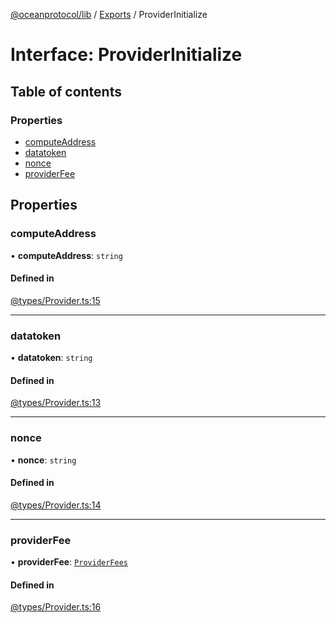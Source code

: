 [@oceanprotocol/lib](../README.md) / [Exports](../modules.md) / ProviderInitialize

# Interface: ProviderInitialize

## Table of contents

### Properties

- [computeAddress](ProviderInitialize.md#computeaddress)
- [datatoken](ProviderInitialize.md#datatoken)
- [nonce](ProviderInitialize.md#nonce)
- [providerFee](ProviderInitialize.md#providerfee)

## Properties

### computeAddress

• **computeAddress**: `string`

#### Defined in

[@types/Provider.ts:15](https://github.com/oceanprotocol/ocean.js/blob/c99bc5c6/src/@types/Provider.ts#L15)

___

### datatoken

• **datatoken**: `string`

#### Defined in

[@types/Provider.ts:13](https://github.com/oceanprotocol/ocean.js/blob/c99bc5c6/src/@types/Provider.ts#L13)

___

### nonce

• **nonce**: `string`

#### Defined in

[@types/Provider.ts:14](https://github.com/oceanprotocol/ocean.js/blob/c99bc5c6/src/@types/Provider.ts#L14)

___

### providerFee

• **providerFee**: [`ProviderFees`](ProviderFees.md)

#### Defined in

[@types/Provider.ts:16](https://github.com/oceanprotocol/ocean.js/blob/c99bc5c6/src/@types/Provider.ts#L16)
